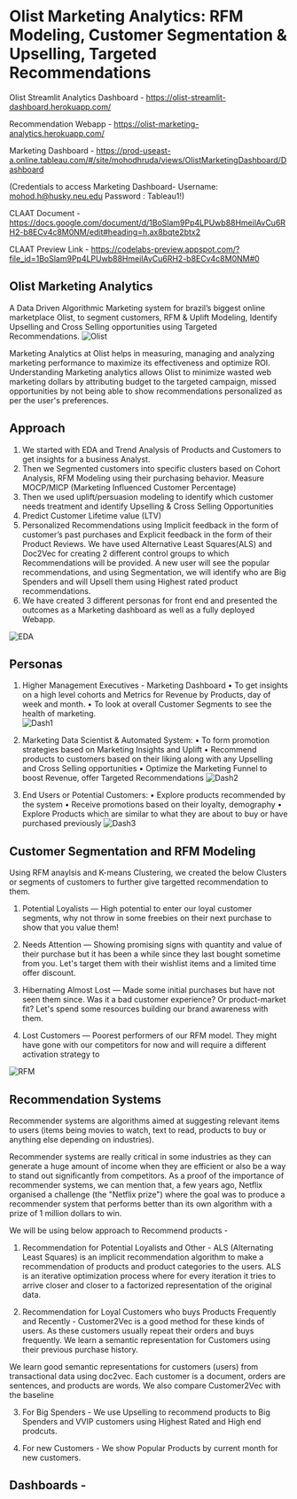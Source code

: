 # Olist Marketing Analytics: RFM Modeling, Customer Segmentation & Upselling, Targeted Recommendations


Olist Streamlit Analytics Dashboard - https://olist-streamlit-dashboard.herokuapp.com/

Recommendation Webapp - https://olist-marketing-analytics.herokuapp.com/

Marketing Dashboard - https://prod-useast-a.online.tableau.com/#/site/mohodhruda/views/OlistMarketingDashboard/Dashboard

(Credentials to access Marketing Dashboard- 
Username: mohod.h@husky.neu.edu
Password : Tableau1!)

CLAAT Document - https://docs.google.com/document/d/1BoSlam9Pp4LPUwb88HmeilAvCu6RH2-b8ECv4c8M0NM/edit#heading=h.ax8bqte2btx2

CLAAT Preview Link - https://codelabs-preview.appspot.com/?file_id=1BoSlam9Pp4LPUwb88HmeilAvCu6RH2-b8ECv4c8M0NM#0

## Olist Marketing Analytics 

A Data Driven Algorithmic Marketing system for brazil’s biggest online marketplace Olist, to segment customers, RFM & Uplift Modeling, Identify Upselling and Cross Selling opportunities using Targeted Recommendations.
![Olist](https://github.com/Nikhilkohli1/Digital-Marketing-Analytics/blob/master/Olist%20Marketing%20Analytics%20Project/Images/marketing-analytics-featured-image-1.jpg)

Marketing Analytics at Olist helps in measuring, managing and analyzing marketing performance to maximize its effectiveness and optimize ROI. Understanding Marketing analytics allows Olist to minimize wasted web marketing dollars by attributing budget to the targeted campaign, missed opportunities by not being able to show recommendations personalized as per the user's preferences. 

## Approach

1. We started with EDA and Trend Analysis of Products and Customers to get insights for a business Analyst. 
2. Then we Segmented customers into specific clusters based on Cohort Analysis, RFM Modeling using their purchasing behavior. Measure MOCP/MICP (Marketing Influenced Customer Percentage)
3. Then we used uplift/persuasion modeling to identify which customer needs treatment and identify Upselling & Cross Selling Opportunities
4. Predict Customer Lifetime value (LTV)
5. Personalized Recommendations using Implicit feedback in the form of customer’s past purchases and Explicit feedback in the form of their Product Reviews. We have used Alternative Least Squares(ALS) and Doc2Vec for creating 2 different control groups to which Recommendations will be provided. A new user will see the popular recommendations, and using Segmentation, we will identify who are Big Spenders and will Upsell them using Highest rated product recommendations. 
6. We have created 3 different personas for front end and presented the outcomes as a Marketing dashboard as well as a fully deployed Webapp.

![EDA](https://github.com/Nikhilkohli1/Digital-Marketing-Analytics/blob/master/Olist%20Marketing%20Analytics%20Project/Images/image10.png)

## Personas 

1. Higher Management Executives - Marketing Dashboard
• To get insights on a high level cohorts and Metrics for Revenue by Products, day of week and month. 
• To look at overall Customer Segments to see the health of marketing.  
![Dash1](https://github.com/Nikhilkohli1/Digital-Marketing-Analytics/blob/master/Olist%20Marketing%20Analytics%20Project/Images/Dash%201.JPG)

2. Marketing Data Scientist & Automated System:
• To form promotion strategies based on Marketing Insights and Uplift
• Recommend products to customers based on their liking along with any Upselling and Cross Selling opportunities
• Optimize the Marketing Funnel to boost Revenue, offer Targeted Recommendations
![Dash2](https://github.com/Nikhilkohli1/Digital-Marketing-Analytics/blob/master/Olist%20Marketing%20Analytics%20Project/Images/StreamDash1.PNG)


3. End Users or Potential Customers:
• Explore products recommended by the system
• Receive promotions based on their loyalty, demography
• Explore Products which are similar to what they are about to buy or have purchased previously
![Dash3](https://github.com/Nikhilkohli1/Digital-Marketing-Analytics/blob/master/Olist%20Marketing%20Analytics%20Project/Images/Heroku2.PNG)

## Customer Segmentation and RFM Modeling 

Using RFM anaylsis and K-means Clustering, we created the below Clusters or segments of customers to further give targetted recommendation to them. 

1. Potential Loyalists —
High potential to enter our loyal customer segments, why not throw in some freebies on their next purchase to show that you value them!

2. Needs Attention —
Showing promising signs with quantity and value of their purchase but it has been a while since they last bought sometime from you. Let's target them with their wishlist items and a limited time offer discount.

3. Hibernating Almost Lost —
Made some initial purchases but have not seen them since. Was it a bad customer experience? Or product-market fit? Let's spend some resources building our brand awareness with them.

4. Lost Customers —
Poorest performers of our RFM model. They might have gone with our competitors for now and will require a different activation strategy to

![RFM](https://github.com/Nikhilkohli1/Digital-Marketing-Analytics/blob/master/Olist%20Marketing%20Analytics%20Project/3.%20RFM%20Modeling%20%26%20Customer%20Segmentation/Segmentation.PNG)


## Recommendation Systems  

Recommender systems are algorithms aimed at suggesting relevant items to users (items being movies to watch, text to read, products to buy or anything else depending on industries).

Recommender systems are really critical in some industries as they can generate a huge amount of income when they are efficient or also be a way to stand out significantly from competitors. As a proof of the importance of recommender systems, we can mention that, a few years ago, Netflix organised a challenge (the "Netflix prize") where the goal was to produce a recommender system that performs better than its own algorithm with a prize of 1 million dollars to win.


We will be using below approach to Recommend products - 
 
1. Recommendation for Potential Loyalists and Other - 
ALS (Alternating Least Squares) is an implicit recommendation algorithm to make a recommendation of products and product categories to the users. ALS is an iterative optimization process where for every iteration it tries to arrive closer and closer to a factorized representation of the original data.

2. Recommendation for Loyal Customers who buys Products Frequently and Recently -
Customer2Vec is a good method for these kinds of users. As these customers usually repeat their orders and buys frequently. We learn a semantic representation for Customers using their previous purchase history.

We learn good semantic representations for customers (users) from transactional data using doc2vec. Each customer is a document, orders are sentences, and products are words. We also compare Customer2Vec with the baseline

3. For Big Spenders - 
We use Upselling to recommend products to Big Spenders and VVIP customers using Highest Rated and High end prodcuts. 

4. For new Customers - 
We show Popular Products by current month for new customers. 


## Dashboards - 






